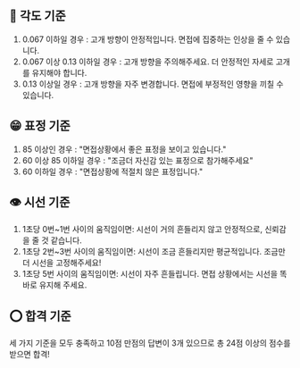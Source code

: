 ## 📐 각도 기준

1. 0.067 이하일 경우 : 고개 방향이 안정적입니다. 면접에 집중하는 인상을 줄 수 있습니다.
2. 0.067 이상 0.13 이하일 경우 : 고개 방향을 주의해주세요. 더 안정적인 자세로 고개를 유지해야 합니다.
3. 0.13 이상일 경우 : 고개 방향을 자주 변경합니다. 면접에 부정적인 영향을 끼칠 수 있습니다.

## 😁 표정 기준

1. 85 이상인 경우 : "면접상황에서 좋은 표정을 보이고 있습니다."
2. 60 이상 85 이하일 경우 : "조금더 자신감 있는 표정으로 참가해주세요"
3. 60 이하일 경우 : "면접상황에 적절치 않은 표정입니다."

## 👁️ 시선 기준

1. 1초당 0번~1번 사이의 움직임이면: 시선이 거의 흔들리지 않고 안정적으로, 신뢰감을 줄 것 같습니다.
2. 1초당 2번~3번 사이의 움직임이면: 시선이 조금 흔들리지만 평균적입니다. 조금만 더 시선을 고정해주세요!
3. 1초당 5번 사이의 움직임이면: 시선이 자주 흔들립니다. 면접 상황에서는 시선을 똑바로 유지해 주세요.

## ⭕ 합격 기준

세 가지 기준을 모두 충족하고 10점 만점의 답변이 3개 있으므로 총 24점 이상의 점수를 받으면 합격!

